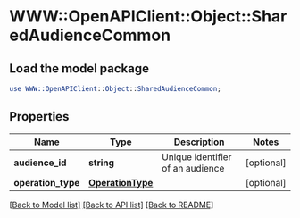 # WWW::OpenAPIClient::Object::SharedAudienceCommon

## Load the model package
```perl
use WWW::OpenAPIClient::Object::SharedAudienceCommon;
```

## Properties
Name | Type | Description | Notes
------------ | ------------- | ------------- | -------------
**audience_id** | **string** | Unique identifier of an audience | [optional] 
**operation_type** | [**OperationType**](OperationType.md) |  | [optional] 

[[Back to Model list]](../README.md#documentation-for-models) [[Back to API list]](../README.md#documentation-for-api-endpoints) [[Back to README]](../README.md)


